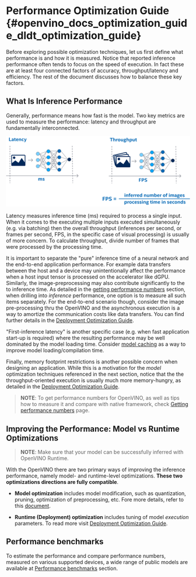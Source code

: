 # Performance Optimization Guide {#openvino_docs_optimization_guide_dldt_optimization_guide}
Before exploring possible optimization techniques, let us first define what performance is and how it is measured.
Notice that reported inference performance often tends to focus on the speed of execution. 
In fact these are at least four connected factors of accuracy, throughput/latency and efficiency. The rest of the document discusses how to balance these key factors. 


## What Is Inference Performance
Generally, performance means how fast is the model. Two key metrics are used to measure the performance: latency and throughput  are fundamentally interconnected. 

![](../img/LATENCY_VS_THROUGHPUT.svg)

Latency measures inference time (ms) required to process a single input. When it comes to the executing multiple inputs executed simultaneously (e.g. via batching) then the overall throughput (inferences per second, or frames per second, FPS, in the specific case of visual processing) is usually of more concern.
To calculate throughput, divide number of frames that were processed by the processing time.

It is important to separate the "pure" inference time of a neural network and the end-to-end application performance. For example data transfers between the host and a device may unintentionally affect the performance when a host input tensor is processed on the accelerator like dGPU. Similarly, the image-preprocessing may also contribute significantly to the to inference time. As detailed in the [getting performance numbers](../MO_DG/prepare_model/Getting_performance_numbers.md) section, when drilling into _inference_ performance, one option is to measure all such items separately. 
For the end-to-end scenario though, consider the image pre-processing thru the OpenVINO and the asynchronous execution is a way to amortize the communication costs like data transfers. You can find further details in the [Deployment Optimization Guide](../optimization_guide/dldt_deployment_optimization_guide.md).

"First-inference latency" is another specific case (e.g. when fast application start-up is required) where the resulting performance may be well dominated by the model loading time. Consider [model caching](../OV_Runtime_UG/Model_caching_overview.md) as a way to improve model loading/compilation time.

Finally, memory footprint restrictions is another possible concern when designing an application. While this is a motivation for the _model_ optimization techniques referenced in the next section, notice that the the throughput-oriented execution is usually much more memory-hungry, as detailed in the [Deployment Optimization Guide](../optimization_guide/dldt_deployment_optimization_guide.md). 


> **NOTE**: To get performance numbers for OpenVINO, as well as tips how to measure it and compare with native framework, check [Getting performance numbers](../MO_DG/prepare_model/Getting_performance_numbers.md) page.
 
## Improving the Performance: Model vs Runtime Optimizations 

> **NOTE**: Make sure that your model can be successfully inferred with OpenVINO Runtime. 

With the OpenVINO there are two primary ways of improving the inference performance, namely model- and runtime-level optimizations. **These two optimizations directions are fully compatible**. 

- **Model optimization** includes model modification, such as quantization, pruning, optimization of preprocessing, etc. Fore more details, refer to this [document](./model_optimization_guide.md).

- **Runtime (Deployment) optimization**  includes tuning of model _execution_ parameters. To read more visit [Deployment Optimization Guide](../optimization_guide/dldt_deployment_optimization_guide.md).

## Performance benchmarks
To estimate the performance and compare performance numbers, measured on various supported devices, a wide range of public models are available at [Performance benchmarks](../benchmarks/performance_benchmarks.md) section.
